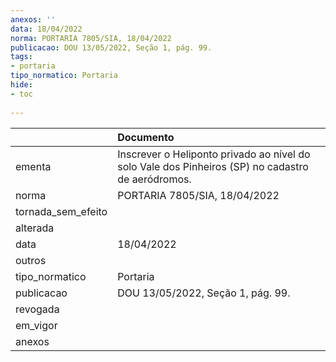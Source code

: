 ```yaml
---
anexos: ''
data: 18/04/2022
norma: PORTARIA 7805/SIA, 18/04/2022
publicacao: DOU 13/05/2022, Seção 1, pág. 99.
tags:
- portaria
tipo_normatico: Portaria
hide: 
- toc 
 
---
```


|                    | Documento                                                                                         |
|:-------------------|:--------------------------------------------------------------------------------------------------|
| ementa             | Inscrever o Heliponto privado ao nível do solo Vale dos Pinheiros (SP) no cadastro de aeródromos. |
| norma              | PORTARIA 7805/SIA, 18/04/2022                                                                     |
| tornada_sem_efeito |                                                                                                   |
| alterada           |                                                                                                   |
| data               | 18/04/2022                                                                                        |
| outros             |                                                                                                   |
| tipo_normatico     | Portaria                                                                                          |
| publicacao         | DOU 13/05/2022, Seção 1, pág. 99.                                                                 |
| revogada           |                                                                                                   |
| em_vigor           |                                                                                                   |
| anexos             |                                                                                                   |